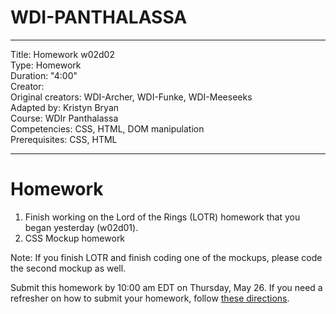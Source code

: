 
# WDI-PANTHALASSA

---
Title: Homework w02d02 <br>
Type: Homework<br>
Duration: "4:00"<br>
Creator:<br>
    Original creators: WDI-Archer, WDI-Funke, WDI-Meeseeks<br>
    Adapted by: Kristyn Bryan<br>
    Course: WDIr Panthalassa<br>
Competencies: CSS, HTML, DOM manipulation<br>
Prerequisites: CSS, HTML <br>

---

# Homework

1) Finish working on the Lord of the Rings (LOTR) homework that you began yesterday (w02d01).
2) CSS Mockup homework

Note: If you finish LOTR and finish coding one of the mockups, please code the second mockup as well.

Submit this homework by 10:00 am EDT on Thursday, May 26. If you need a refresher on how to submit your homework, follow [these directions](https://github.com/ga-students/wdi-remote/wiki/Homework-Submission). 

